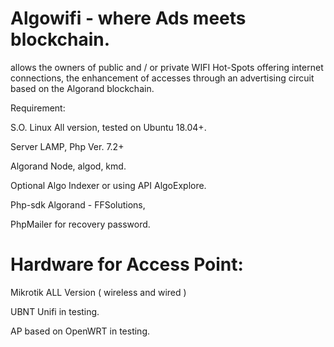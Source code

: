 # Algowifi - where Ads meets blockchain.

allows the owners of public and / or private WIFI Hot-Spots offering internet connections, the enhancement of accesses through an advertising circuit based on the Algorand blockchain.


Requirement:


S.O. Linux All version, tested on Ubuntu 18.04+.

Server LAMP, Php Ver. 7.2+

Algorand Node, algod, kmd. 

Optional Algo Indexer or using API AlgoExplore.

Php-sdk Algorand - FFSolutions, 

PhpMailer for recovery password.


# Hardware for Access Point:

Mikrotik ALL Version ( wireless and wired )

UBNT Unifi in testing.

AP based on OpenWRT in testing.

